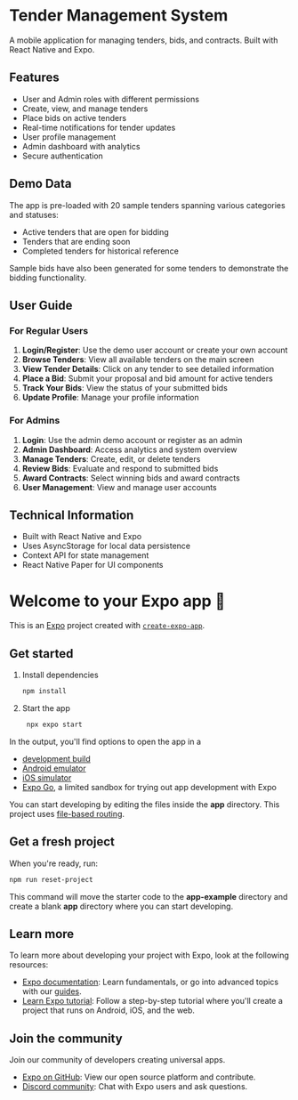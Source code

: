 # Tender Management System

A mobile application for managing tenders, bids, and contracts. Built with React Native and Expo.

## Features

- User and Admin roles with different permissions
- Create, view, and manage tenders
- Place bids on active tenders
- Real-time notifications for tender updates
- User profile management
- Admin dashboard with analytics
- Secure authentication

## Demo Data

The app is pre-loaded with 20 sample tenders spanning various categories and statuses:
- Active tenders that are open for bidding
- Tenders that are ending soon
- Completed tenders for historical reference

Sample bids have also been generated for some tenders to demonstrate the bidding functionality.

## User Guide

### For Regular Users

1. **Login/Register**: Use the demo user account or create your own account
2. **Browse Tenders**: View all available tenders on the main screen
3. **View Tender Details**: Click on any tender to see detailed information
4. **Place a Bid**: Submit your proposal and bid amount for active tenders
5. **Track Your Bids**: View the status of your submitted bids
6. **Update Profile**: Manage your profile information

### For Admins

1. **Login**: Use the admin demo account or register as an admin
2. **Admin Dashboard**: Access analytics and system overview
3. **Manage Tenders**: Create, edit, or delete tenders
4. **Review Bids**: Evaluate and respond to submitted bids
5. **Award Contracts**: Select winning bids and award contracts
6. **User Management**: View and manage user accounts

## Technical Information

- Built with React Native and Expo
- Uses AsyncStorage for local data persistence
- Context API for state management
- React Native Paper for UI components

# Welcome to your Expo app 👋

This is an [Expo](https://expo.dev) project created with [`create-expo-app`](https://www.npmjs.com/package/create-expo-app).

## Get started

1. Install dependencies

   ```bash
   npm install
   ```

2. Start the app

   ```bash
    npx expo start
   ```

In the output, you'll find options to open the app in a

- [development build](https://docs.expo.dev/develop/development-builds/introduction/)
- [Android emulator](https://docs.expo.dev/workflow/android-studio-emulator/)
- [iOS simulator](https://docs.expo.dev/workflow/ios-simulator/)
- [Expo Go](https://expo.dev/go), a limited sandbox for trying out app development with Expo

You can start developing by editing the files inside the **app** directory. This project uses [file-based routing](https://docs.expo.dev/router/introduction).

## Get a fresh project

When you're ready, run:

```bash
npm run reset-project
```

This command will move the starter code to the **app-example** directory and create a blank **app** directory where you can start developing.

## Learn more

To learn more about developing your project with Expo, look at the following resources:

- [Expo documentation](https://docs.expo.dev/): Learn fundamentals, or go into advanced topics with our [guides](https://docs.expo.dev/guides).
- [Learn Expo tutorial](https://docs.expo.dev/tutorial/introduction/): Follow a step-by-step tutorial where you'll create a project that runs on Android, iOS, and the web.

## Join the community

Join our community of developers creating universal apps.

- [Expo on GitHub](https://github.com/expo/expo): View our open source platform and contribute.
- [Discord community](https://chat.expo.dev): Chat with Expo users and ask questions.
